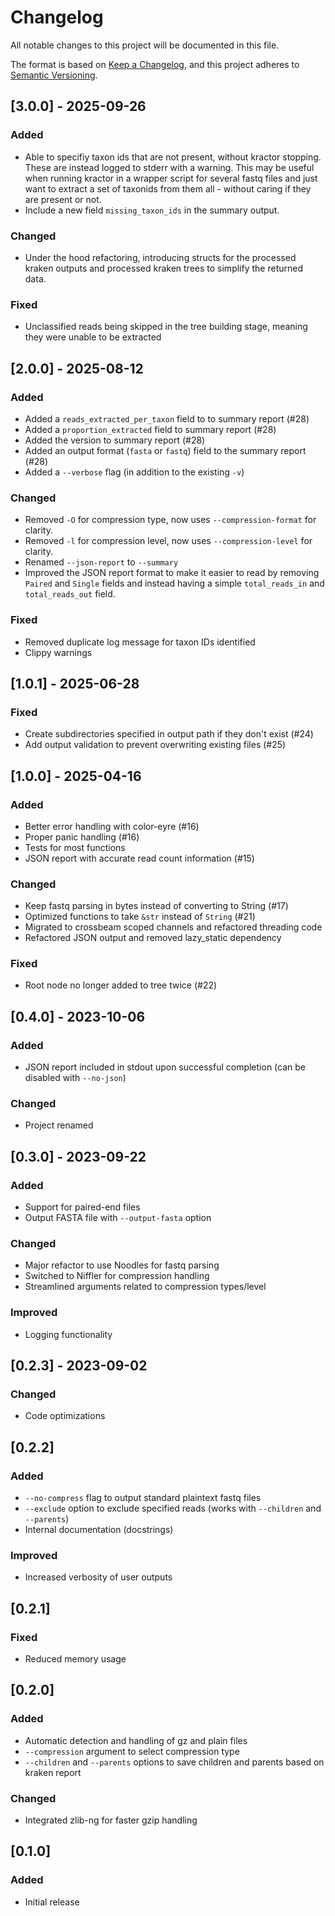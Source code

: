 # Changelog

All notable changes to this project will be documented in this file.

The format is based on [Keep a Changelog](https://keepachangelog.com/en/1.1.0/),
and this project adheres to [Semantic Versioning](https://semver.org/spec/v2.0.0.html).

## [3.0.0] - 2025-09-26

### Added
- Able to specifiy taxon ids that are not present, without kractor stopping. These are instead logged to stderr with a warning. This may be useful when running kractor in a wrapper script for several fastq files and just want to extract a set of taxonids from them all - without caring if they are present or not.
- Include a new field `missing_taxon_ids` in the summary output.

### Changed
- Under the hood refactoring, introducing structs for the processed kraken outputs and processed kraken trees to simplify the returned data.

### Fixed
- Unclassified reads being skipped in the tree building stage, meaning they were unable to be extracted 

## [2.0.0] - 2025-08-12

### Added
- Added a `reads_extracted_per_taxon` field to to summary report (#28)
- Added a `proportion_extracted` field to summary report (#28)
- Added the version to summary report (#28)
- Added an output format (`fasta` or `fastq`) field to the summary report (#28)
- Added a `--verbose` flag (in addition to the existing `-v`)

### Changed
- Removed `-O` for compression type, now uses `--compression-format` for clarity.
- Removed `-l` for compression level, now uses `--compression-level` for clarity.
- Renamed `--json-report` to `--summary`
- Improved the JSON report format to make it easier to read by removing `Paired` and `Single` fields and instead having a simple `total_reads_in` and `total_reads_out` field.

### Fixed
- Removed duplicate log message for taxon IDs identified
- Clippy warnings

## [1.0.1] - 2025-06-28

### Fixed
- Create subdirectories specified in output path if they don't exist (#24)
- Add output validation to prevent overwriting existing files (#25)

## [1.0.0] - 2025-04-16

### Added
- Better error handling with color-eyre (#16)
- Proper panic handling (#16)
- Tests for most functions
- JSON report with accurate read count information (#15)

### Changed
- Keep fastq parsing in bytes instead of converting to String (#17)
- Optimized functions to take `&str` instead of `String` (#21)
- Migrated to crossbeam scoped channels and refactored threading code
- Refactored JSON output and removed lazy_static dependency

### Fixed
- Root node no longer added to tree twice (#22)

## [0.4.0] - 2023-10-06

### Added
- JSON report included in stdout upon successful completion (can be disabled with `--no-json`)

### Changed
- Project renamed

## [0.3.0] - 2023-09-22

### Added
- Support for paired-end files
- Output FASTA file with `--output-fasta` option

### Changed
- Major refactor to use Noodles for fastq parsing
- Switched to Niffler for compression handling
- Streamlined arguments related to compression types/level

### Improved
- Logging functionality

## [0.2.3] - 2023-09-02

### Changed
- Code optimizations

## [0.2.2]

### Added
- `--no-compress` flag to output standard plaintext fastq files
- `--exclude` option to exclude specified reads (works with `--children` and `--parents`)
- Internal documentation (docstrings)

### Improved
- Increased verbosity of user outputs

## [0.2.1]

### Fixed
- Reduced memory usage

## [0.2.0]

### Added
- Automatic detection and handling of gz and plain files
- `--compression` argument to select compression type
- `--children` and `--parents` options to save children and parents based on kraken report

### Changed
- Integrated zlib-ng for faster gzip handling

## [0.1.0]

### Added
- Initial release
